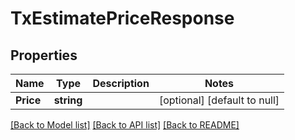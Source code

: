 # TxEstimatePriceResponse

## Properties
Name | Type | Description | Notes
------------ | ------------- | ------------- | -------------
**Price** | **string** |  | [optional] [default to null]

[[Back to Model list]](../README.md#documentation-for-models) [[Back to API list]](../README.md#documentation-for-api-endpoints) [[Back to README]](../README.md)

